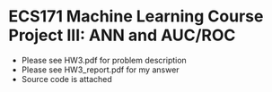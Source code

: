# ECS171 Machine Learning Course Project III: ANN and AUC/ROC

- Please see HW3.pdf for problem description
- Please see HW3_report.pdf for my answer
- Source code is attached

